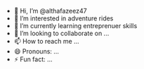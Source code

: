 - 👋 Hi, I’m @althafazeez47
- 👀 I’m interested in adventure rides
- 🌱 I’m currently learning entreprenuer skills
- 💞️ I’m looking to collaborate on ...
- 📫 How to reach me ...
- 😄 Pronouns: ...
- ⚡ Fun fact: ...

<!---
althafazeez47/althafazeez47 is a ✨ special ✨ repository because its `README.md` (this file) appears on your GitHub profile.
You can click the Preview link to take a look at your changes.
--->
